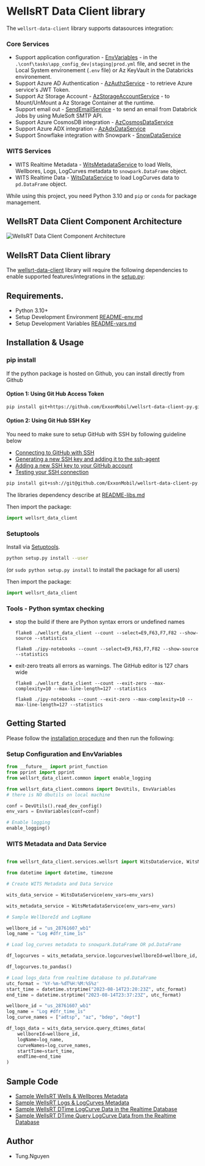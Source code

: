 # WellsRT Data Client library

The `wellsrt-data-client` library supports datasources  integration:

### Core Services

- Support application configuration - [EnvVariables](./wellsrt_data_client/commons/env_variables.py) - in the `.\conf\tasks\app_config_dev|staging|prod.yml` file, and secret in the Local System environement (`.env` file) or Az KeyVault in the Databricks environement.
- Support Azure AD Authentication - [AzAuthzService](./wellsrt_data_client/services/cores/az_ad_authz_service.py) - to retrieve Azure service's JWT Token.
- Support Az Storage Account - [AzStorageAccountService](./wellsrt_data_client/services/cores/az_storage_account_service.py) - to Mount/UnMount a Az Storage Container at the runtime.
- Support email out - [SendEmailService](./wellsrt_data_client/services/cores/send_email_service.py) - to send an email from Databrick Jobs by using MuleSoft SMTP API.
- Support Azure CosmosDB integration - [AzCosmosDataService](./wellsrt_data_client/services/cosmos/az_cosmos_data_service.py)
- Support Azure ADX integration - [AzAdxDataService](./adx/az_adx_data_service.py)
- Support Snowflake integration with Snowpark - [SnowDataService](./wellsrt_data_client/services/snow/snow_data_service.py)

### WITS Services

- WITS Realtime Metadata - [WitsMetadataService](./wellsrt_data_client/services/wellsrt/wits_metadata_service.py) to load Wells, Wellbores, Logs, LogCurves metadata to `snowpark.DataFrame` object.
- WITS Realtime Data - [WitsDataService](./wellsrt_data_client/services/wellsrt/wits_data_service.py) to load LogCurves data to `pd.DataFrame` object.

While using this project, you need Python 3.10 and `pip` or `conda` for package management.

## WellsRT Data Client Component Architecture

![WellsRT Data Client Component Architecture](./docs/images/wellsrt-data-client-comp-arch.svg)

## WellsRT Data Client library

The [wellsrt-data-client](https://github.com/ExxonMobil/wellsrt-data-client-py) library will require the following dependencies to enable supported features/integrations in the [setup.py](./setup.py):

## Requirements.

- Python 3.10+
- Setup Development Environment [README-env.md](./docs/README-env.md)
- Setup Development Variables [README-vars.md](./docs/README-vars.md)

## Installation & Usage
### pip install

If the python package is hosted on Github, you can install directly from Github

#### Option 1: Using Git Hub Access Token

```sh
pip install git+https://github.com/ExxonMobil/wellsrt-data-client-py.git
```

#### Option 2: Using Git Hub SSH Key

You need to make sure to setup GitHub with SSH by following guideline below

- [Connecting to GitHub with SSH](https://docs.github.com/en/authentication/connecting-to-github-with-ssh)
- [Generating a new SSH key and adding it to the ssh-agent](https://docs.github.com/en/authentication/connecting-to-github-with-ssh/generating-a-new-ssh-key-and-adding-it-to-the-ssh-agent)
- [Adding a new SSH key to your GitHub account](https://docs.github.com/en/authentication/connecting-to-github-with-ssh/adding-a-new-ssh-key-to-your-github-account)
- [Testing your SSH connection](https://docs.github.com/en/authentication/connecting-to-github-with-ssh/testing-your-ssh-connection)

```sh
pip install git+ssh://git@github.com/ExxonMobil/wellsrt-data-client-py.git
```

The libraries dependency describe at [README-libs.md](./docs/README-libs.md)

Then import the package:
```python
import wellsrt_data_client
```

### Setuptools

Install via [Setuptools](http://pypi.python.org/pypi/setuptools).

```sh
python setup.py install --user
```
(or `sudo python setup.py install` to install the package for all users)

Then import the package:
```python
import wellsrt_data_client
```

### Tools - Python symtax checking

- stop the build if there are Python syntax errors or undefined names

    ```
    flake8 ./wellsrt_data_client --count --select=E9,F63,F7,F82 --show-source --statistics

    flake8 ./ipy-notebooks --count --select=E9,F63,F7,F82 --show-source --statistics
    ```

- exit-zero treats all errors as warnings. The GitHub editor is 127 chars wide

    ```
    flake8 ./wellsrt_data_client --count --exit-zero --max-complexity=10 --max-line-length=127 --statistics

    flake8 ./ipy-notebooks --count --exit-zero --max-complexity=10 --max-line-length=127 --statistics
    ```

## Getting Started

Please follow the [installation procedure](#installation--usage) and then run the following:

### Setup Configuration and EnvVariables 

```python
from __future__ import print_function
from pprint import pprint
from wellsrt_data_client.common import enable_logging

from wellsrt_data_client.commons import DevUtils, EnvVariables
# there is NO dbutils on local machine

conf = DevUtils().read_dev_config()
env_vars = EnvVariables(conf=conf)

# Enable logging
enable_logging()

```

### WITS Metadata and Data Service

```python

from wellsrt_data_client.services.wellsrt import WitsDataService, WitsMetadataService, WitsMetaName

from datetime import datetime, timezone

# Create WITS Metadata and Data Service

wits_data_service = WitsDataService(env_vars=env_vars)

wits_metadata_service = WitsMetadataService(env_vars=env_vars)

# Sample WellboreId and LogName

wellbore_id = "us_28761607_wb1"
log_name = "Log #dfr_time_1s"

# Load log_curves metadata to snowpark.DataFrame OR pd.DataFrame

df_logcurves = wits_metadata_service.logcurves(wellboreId=wellbore_id, logName=log_name)

df_logcurves.to_pandas()

# Load logs_data from realtime database to pd.DataFrame
utc_format = '%Y-%m-%dT%H:%M:%S%z'
start_time = datetime.strptime("2023-08-14T23:20:23Z", utc_format)
end_time = datetime.strptime("2023-08-14T23:37:23Z", utc_format)

wellbore_id = "us_28761607_wb1"
log_name = "Log #dfr_time_1s"
log_curve_names = ["adtsp", "az", "bdep", "dept"]

df_logs_data = wits_data_service.query_dtimes_data(
    wellboreId=wellbore_id, 
    logName=log_name, 
    curveNames=log_curve_names, 
    startTime=start_time, 
    endTime=end_time
)


```

## Sample Code

- [Sample WellsRT Wells & Wellbores Metadata](./ipy-notebooks/test_wellsrt_metadata_service_wits_wellbores.ipynb)
- [Sample WellsRT Logs & LogCurves Metadata](./ipy-notebooks/test_wellsrt_metadata_service_wits_logs.ipynb)
- [Sample WellsRT DTime LogCurve Data in the Realtime Database](./ipy-notebooks/test_wellsrt_data_service_dtimes.ipynb)
- [Sample WellsRT DTime Query LogCurve Data from the Realtime Database](./ipy-notebooks/test_wellsrt_data_service_dtimes_query.ipynb)

## Author

- Tung.Nguyen


